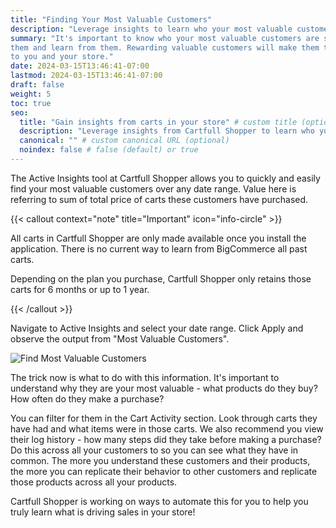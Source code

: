 ```yaml
---
title: "Finding Your Most Valuable Customers"
description: "Leverage insights to learn who your most valuable customers are"
summary: "It's important to know who your most valuable customers are so you can reward
them and learn from them. Rewarding valuable customers will make them that much more loyal
to you and your store."
date: 2024-03-15T13:46:41-07:00
lastmod: 2024-03-15T13:46:41-07:00
draft: false
weight: 5
toc: true
seo:
  title: "Gain insights from carts in your store" # custom title (optional)
  description: "Leverage insights from Cartfull Shopper to learn who your most valuable customers are." # custom description (recommended)
  canonical: "" # custom canonical URL (optional)
  noindex: false # false (default) or true
---
```


The Active Insights tool at Cartfull Shopper allows you to quickly and easily find your
most valuable customers over any date range. Value here is referring to sum of total price
of carts these customers have purchased.

{{< callout context="note" title="Important" icon="info-circle" >}}

All carts in Cartfull Shopper are only made available once you install the application.
There is no current way to learn from BigCommerce all past carts.

Depending on the plan you purchase, Cartfull Shopper only retains those carts for 6 months
or up to 1 year.

{{< /callout >}}

Navigate to Active Insights and select your date range. Click Apply and observe the output
from "Most Valuable Customers".

![Find Most Valuable Customers](/images/docs/most-valuable-customers-insight.gif)

The trick now is what to do with this information. It's important to understand why they
are your most valuable - what products do they buy? How often do they make a purchase?

You can filter for them in the Cart Activity section. Look through carts they have had and
what items were in those carts. We also recommend you view their log history - how many
steps did they take before making a purchase? Do this across all your customers to so you
can see what they have in common. The more you understand these customers and their
products, the more you can replicate their behavior to other customers and replicate those
products across all your products.

Cartfull Shopper is working on ways to automate this for you to help you truly learn what
is driving sales in your store!
